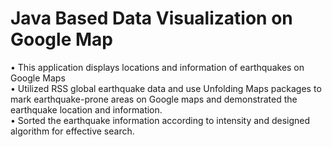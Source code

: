 # Java Based Data Visualization on Google Map
• This application displays locations and information of earthquakes on Google Maps<br>
• Utilized RSS global earthquake data and use Unfolding Maps packages to mark earthquake-prone areas on Google maps and demonstrated the earthquake location and information.<br>
• Sorted the earthquake information according to intensity and designed algorithm for effective search.<br>
